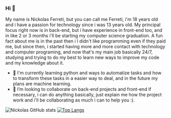 ### Hi 👋
My name is Nickolas Ferreti, but you can call me Ferreti, i'm 18 years old and i have a passion for technology since i was 13 years old.
My principal focus right now is in back-end, but i have experience in front-end too, and in like 2 or 3 months i'll be starting my computer science graduation.
A fun fact about me is in the past then i I didn't like programming even if they paid me, but since then, i started having more and more contact with technology and computer programing, and now that's my main job basically 24/7, studying and trying to do my best to learn new ways to improve my code and my knowledge about it.
- 🔭 I'm currently learning python and ways to automatize tasks and how to transform these tasks in a easier way to deal, and in the future my plans are machine learning.
- 🤝 I’m looking to collaborate on back-end projects and front-end if necessary, i can do anything basically, just explain me how the project work and i'll be collaborating as much i can to help you :).

![Nickolas GitHub stats](https://github-readme-stats.vercel.app/api?username=nickferreti&show_icons=true&theme=transparent)
[![Top Langs](https://github-readme-stats.vercel.app/api/top-langs/?username=nickferreti&theme=transparent)](https://github.com/nickferreti/github-readme-stats)

